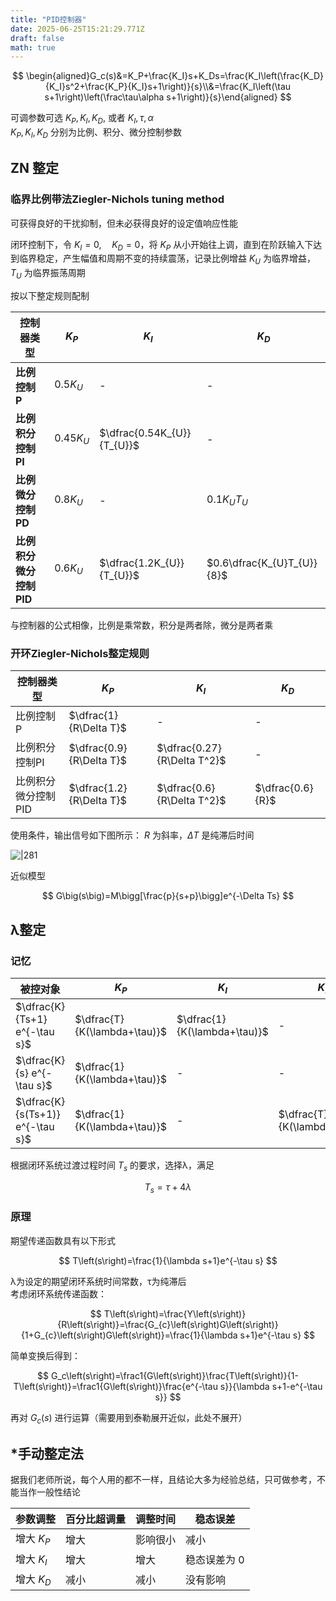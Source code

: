 ```yaml
---
title: "PID控制器"
date: 2025-06-25T15:21:29.771Z
draft: false
math: true
---
```


$$
 \begin{aligned}G_c(s)&=K_P+\frac{K_I}s+K_Ds=\frac{K_I\left(\frac{K_D}{K_I}s^2+\frac{K_P}{K_I}s+1\right)}{s}\\&=\frac{K_I\left(\tau s+1\right)\left(\frac\tau\alpha s+1\right)}{s}\end{aligned}
$$

可调参数可选 $K_P, K_I, K_D,$ 或者 $K_I,\tau,\alpha$  
$K_P,K_I, K_D$ 分别为比例、积分、微分控制参数  

## ZN 整定  

### 临界比例带法Ziegler-Nichols tuning method  

可获得良好的干扰抑制，但未必获得良好的设定值响应性能  

闭环控制下，令 $K_I{=}0,\quad K_D{=}0$，将 $K_P$ 从小开始往上调，直到在阶跃输入下达到临界稳定，产生幅值和周期不变的持续震荡，记录比例增益 $K_U$ 为临界增益，$T_U$ 为临界振荡周期

按以下整定规则配制

| 控制器类型            | $K_P$       | $K_I$                      | $K_D$                      |
| ---------------- | ----------- | -------------------------- | -------------------------- |
| **比例控制 P**       | $0.5K_{U}$  | -                          | -                          |
| **比例积分控制 PI**    | $0.45K_{U}$ | $\dfrac{0.54K_{U}}{T_{U}}$ | -                          |
| **比例微分控制 PD**    | $0.8K_{U}$  | -                          | $0.1K_{U}T_{U}$            |
| **比例积分微分控制 PID** | $0.6K_{U}$  | $\dfrac{1.2K_{U}}{T_{U}}$  | $0.6\dfrac{K_{U}T_{U}}{8}$ |

与控制器的公式相像，比例是乘常数，积分是两者除，微分是两者乘  

### 开环Ziegler-Nichols整定规则  

| 控制器类型       | $K_P$                    | $K_I$                       | $K_D$            |
| ----------- | ------------------------ | --------------------------- | ---------------- |
| 比例控制P       | $\dfrac{1}{R\Delta T}$   | -                           | -                |
| 比例积分控制PI    | $\dfrac{0.9}{R\Delta T}$ | $\dfrac{0.27}{R\Delta T^2}$ | -                |
| 比例积分微分控制PID | $\dfrac{1.2}{R\Delta T}$ | $\dfrac{0.6}{R\Delta T^2}$  | $\dfrac{0.6}{R}$ |

使用条件，输出信号如下图所示：  $R$ 为斜率，$\Delta T$ 是纯滞后时间

![|281](https://huarenjianimg.oss-cn-nanjing.aliyuncs.com/image/20250625231512805.png)

近似模型

$$
 G\big(s\big)=M\bigg[\frac{p}{s+p}\bigg]e^{-\Delta Ts}
$$

## λ整定  

### 记忆  

| 被控对象                             | $K_P$                        | $K_I$                        | $K_D$                        |
| -------------------------------- | ---------------------------- | ---------------------------- | ---------------------------- |
| $\dfrac{K}{Ts+1} e^{-\tau s}$    | $\dfrac{T}{K(\lambda+\tau)}$ | $\dfrac{1}{K(\lambda+\tau)}$ | -                            |
| $\dfrac{K}{s} e^{-\tau s}$       | $\dfrac{1}{K(\lambda+\tau)}$ | -                            | -                            |
| $\dfrac{K}{s(Ts+1)} e^{-\tau s}$ | $\dfrac{1}{K(\lambda+\tau)}$ | -                            | $\dfrac{T}{K(\lambda+\tau)}$ |

根据闭环系统过渡过程时间 $T_s$ 的要求，选择λ，满足  

$$
 T_s{=}\tau{+}4\lambda 
$$

### 原理

期望传递函数具有以下形式  

$$
 T\left(s\right)=\frac{1}{\lambda s+1}e^{-\tau s}
$$

λ为设定的期望闭环系统时间常数，τ为纯滞后  
考虑闭环系统传递函数：  

$$
 T\left(s\right)=\frac{Y\left(s\right)}{R\left(s\right)}=\frac{G_{c}\left(s\right)G\left(s\right)}{1+G_{c}\left(s\right)G\left(s\right)}=\frac{1}{\lambda s+1}e^{-\tau s}
$$

简单变换后得到：  

$$
 G_c\left(s\right)=\frac1{G\left(s\right)}\frac{T\left(s\right)}{1-T\left(s\right)}=\frac1{G\left(s\right)}\frac{e^{-\tau s}}{\lambda s+1-e^{-\tau s}}
$$

再对 $G_c (s)$ 进行运算（需要用到泰勒展开近似，此处不展开）  

## \*手动整定法  

据我们老师所说，每个人用的都不一样，且结论大多为经验总结，只可做参考，不能当作一般性结论

| **参数调整**  | **百分比超调量** | **调整时间** | **稳态误差** |
| --------- | ---------- | -------- | -------- |
| 增大 $K_P$​ | 增大         | 影响很小     | 减小       |
| 增大 $K_I$​ | 增大         | 增大       | 稳态误差为 0  |
| 增大 $K_D$​ | 减小         | 减小       | 没有影响     |
